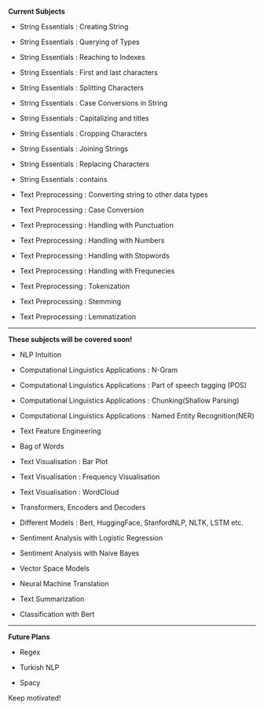 **Current Subjects**

- String Essentials : Creating String

- String Essentials : Querying of Types

- String Essentials : Reaching to Indexes

- String Essentials : First and last characters

- String Essentials : Splitting Characters

- String Essentials : Case Conversions in String

- String Essentials : Capitalizing and titles

- String Essentials : Cropping Characters

- String Essentials : Joining Strings

- String Essentials : Replacing Characters

- String Essentials : contains

- Text Preprocessing : Converting string to other data types

- Text Preprocessing : Case Conversion

- Text Preprocessing : Handling with Punctuation

- Text Preprocessing : Handling with Numbers

- Text Preprocessing : Handling with Stopwords

- Text Preprocessing : Handling with Frequnecies

- Text Preprocessing : Tokenization

- Text Preprocessing : Stemming

- Text Preprocessing : Lemmatization

***

**These subjects will be covered soon!**

- NLP Intuition

- Computational Linguistics Applications : N-Gram

- Computational Linguistics Applications : Part of speech tagging (POS)

- Computational Linguistics Applications : Chunking(Shallow Parsing)

- Computational Linguistics Applications : Named Entity Recognition(NER)

- Text Feature Engineering 

- Bag of Words

- Text Visualisation : Bar Plot

- Text Visualisation : Frequency Visualisation

- Text Visualisation : WordCloud

- Transformers, Encoders and Decoders

- Different Models : Bert, HuggingFace, StanfordNLP, NLTK, LSTM etc.

- Sentiment Analysis with Logistic Regression

- Sentiment Analysis with Naive Bayes

- Vector Space Models

- Neural Machine Translation

- Text Summarization

- Classification with Bert

***

**Future Plans**

- Regex

- Turkish NLP

- Spacy


Keep motivated!
